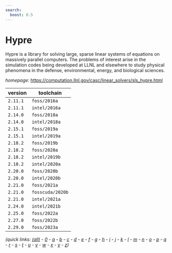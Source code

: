 ```yaml
---
search:
  boost: 0.5
---
```

# Hypre

Hypre is a library for solving large, sparse linear systems of equations on massively parallel computers.  The problems of interest arise in the simulation codes being developed at LLNL and elsewhere   to study physical phenomena in the defense, environmental, energy, and biological sciences.

*homepage*: <https://computation.llnl.gov/casc/linear_solvers/sls_hypre.html>

version | toolchain
--------|----------
``2.11.1`` | ``foss/2016a``
``2.11.1`` | ``intel/2016a``
``2.14.0`` | ``foss/2018a``
``2.14.0`` | ``intel/2018a``
``2.15.1`` | ``foss/2019a``
``2.15.1`` | ``intel/2019a``
``2.18.2`` | ``foss/2019b``
``2.18.2`` | ``foss/2020a``
``2.18.2`` | ``intel/2019b``
``2.18.2`` | ``intel/2020a``
``2.20.0`` | ``foss/2020b``
``2.20.0`` | ``intel/2020b``
``2.21.0`` | ``foss/2021a``
``2.21.0`` | ``fosscuda/2020b``
``2.21.0`` | ``intel/2021a``
``2.24.0`` | ``intel/2021b``
``2.25.0`` | ``foss/2022a``
``2.27.0`` | ``foss/2022b``
``2.29.0`` | ``foss/2023a``


*(quick links: [(all)](../index.md) - [0](../0/index.md) - [a](../a/index.md) - [b](../b/index.md) - [c](../c/index.md) - [d](../d/index.md) - [e](../e/index.md) - [f](../f/index.md) - [g](../g/index.md) - [h](../h/index.md) - [i](../i/index.md) - [j](../j/index.md) - [k](../k/index.md) - [l](../l/index.md) - [m](../m/index.md) - [n](../n/index.md) - [o](../o/index.md) - [p](../p/index.md) - [q](../q/index.md) - [r](../r/index.md) - [s](../s/index.md) - [t](../t/index.md) - [u](../u/index.md) - [v](../v/index.md) - [w](../w/index.md) - [x](../x/index.md) - [y](../y/index.md) - [z](../z/index.md))*

